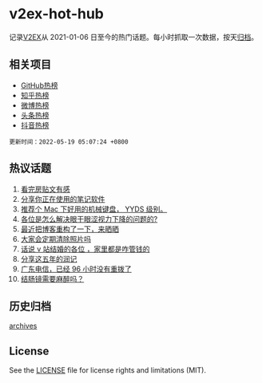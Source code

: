 # v2ex-hot-hub

 记录[V2EX](https://www.v2ex.com/)从 2021-01-06 日至今的热门话题。每小时抓取一次数据，按天[归档](archives)。
 
 ## 相关项目

- [GitHub热榜](https://github.com/lonnyzhang423/github-hot-hub)
- [知乎热榜](https://github.com/lonnyzhang423/zhihu-hot-hub)
- [微博热榜](https://github.com/lonnyzhang423/weibo-hot-hub)
- [头条热榜](https://github.com/lonnyzhang423/toutiao-hot-hub)
- [抖音热榜](https://github.com/lonnyzhang423/douyin-hot-hub)


 `更新时间：2022-05-19 05:07:24 +0800`

## 热议话题

1. [看完房贴文有感](https://www.v2ex.com/t/853624)
1. [分享你正在使用的笔记软件](https://www.v2ex.com/t/853646)
1. [推荐个 Mac 下好用的机械键盘， YYDS 级别。](https://www.v2ex.com/t/853651)
1. [各位是怎么解决眼干眼涩视力下降的问题的?](https://www.v2ex.com/t/853605)
1. [最近把博客重构了一下，来晒晒](https://www.v2ex.com/t/853641)
1. [大家会定期清除照片吗](https://www.v2ex.com/t/853648)
1. [话说 v 站结婚的各位 ，家里都是咋管钱的](https://www.v2ex.com/t/853697)
1. [分享这五年的润记](https://www.v2ex.com/t/853597)
1. [广东电信，已经 96 小时没有重拨了](https://www.v2ex.com/t/853603)
1. [结肠镜需要麻醉吗？](https://www.v2ex.com/t/853643)

## 历史归档

[archives](archives)

## License

See the [LICENSE](LICENSE) file for license rights and limitations (MIT).

